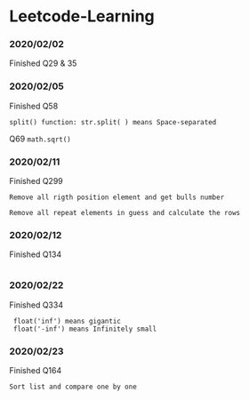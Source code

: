 # Leetcode-Learning
### 2020/02/02
Finished Q29 & 35

### 2020/02/05
Finished Q58
```
split() function: str.split( ) means Space-separated
```
Q69 ```math.sqrt()```

### 2020/02/11
Finished Q299
```
Remove all rigth position element and get bulls number

Remove all repeat elements in guess and calculate the rows
```
### 2020/02/12
Finished Q134
```
```

### 2020/02/22
Finished Q334
```
 float('inf') means gigantic
 float('-inf') means Infinitely small
```

### 2020/02/23
Finished Q164
```
Sort list and compare one by one
```
